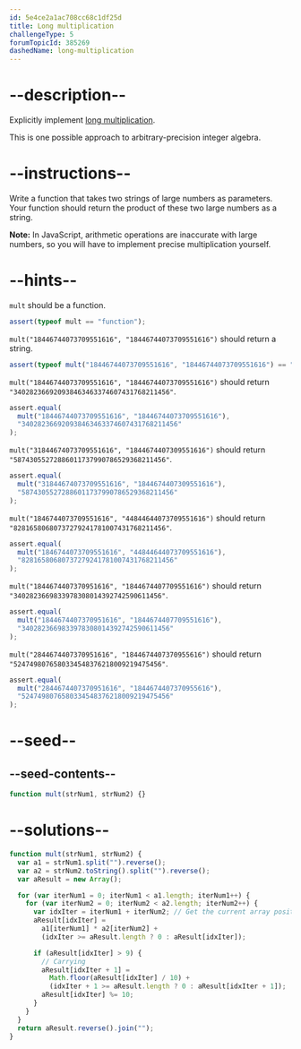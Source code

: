 ```yaml
---
id: 5e4ce2a1ac708cc68c1df25d
title: Long multiplication
challengeType: 5
forumTopicId: 385269
dashedName: long-multiplication
---
```


# --description--

Explicitly implement [long multiplication](<https://en.wikipedia.org/wiki/long multiplication>).

This is one possible approach to arbitrary-precision integer algebra.

# --instructions--

Write a function that takes two strings of large numbers as parameters. Your function should return the product of these two large numbers as a string.

**Note:** In JavaScript, arithmetic operations are inaccurate with large numbers, so you will have to implement precise multiplication yourself.

# --hints--

`mult` should be a function.

```js
assert(typeof mult == "function");
```

`mult("18446744073709551616", "18446744073709551616")` should return a string.

```js
assert(typeof mult("18446744073709551616", "18446744073709551616") == "string");
```

`mult("18446744073709551616", "18446744073709551616")` should return `"340282366920938463463374607431768211456"`.

```js
assert.equal(
  mult("18446744073709551616", "18446744073709551616"),
  "340282366920938463463374607431768211456"
);
```

`mult("31844674073709551616", "1844674407309551616")` should return `"58743055272886011737990786529368211456"`.

```js
assert.equal(
  mult("31844674073709551616", "1844674407309551616"),
  "58743055272886011737990786529368211456"
);
```

`mult("1846744073709551616", "44844644073709551616")` should return `"82816580680737279241781007431768211456"`.

```js
assert.equal(
  mult("1846744073709551616", "44844644073709551616"),
  "82816580680737279241781007431768211456"
);
```

`mult("1844674407370951616", "1844674407709551616")` should return `"3402823669833978308014392742590611456"`.

```js
assert.equal(
  mult("1844674407370951616", "1844674407709551616"),
  "3402823669833978308014392742590611456"
);
```

`mult("2844674407370951616", "1844674407370955616")` should return `"5247498076580334548376218009219475456"`.

```js
assert.equal(
  mult("2844674407370951616", "1844674407370955616"),
  "5247498076580334548376218009219475456"
);
```

# --seed--

## --seed-contents--

```js
function mult(strNum1, strNum2) {}
```

# --solutions--

```js
function mult(strNum1, strNum2) {
  var a1 = strNum1.split("").reverse();
  var a2 = strNum2.toString().split("").reverse();
  var aResult = new Array();

  for (var iterNum1 = 0; iterNum1 < a1.length; iterNum1++) {
    for (var iterNum2 = 0; iterNum2 < a2.length; iterNum2++) {
      var idxIter = iterNum1 + iterNum2; // Get the current array position.
      aResult[idxIter] =
        a1[iterNum1] * a2[iterNum2] +
        (idxIter >= aResult.length ? 0 : aResult[idxIter]);

      if (aResult[idxIter] > 9) {
        // Carrying
        aResult[idxIter + 1] =
          Math.floor(aResult[idxIter] / 10) +
          (idxIter + 1 >= aResult.length ? 0 : aResult[idxIter + 1]);
        aResult[idxIter] %= 10;
      }
    }
  }
  return aResult.reverse().join("");
}
```
